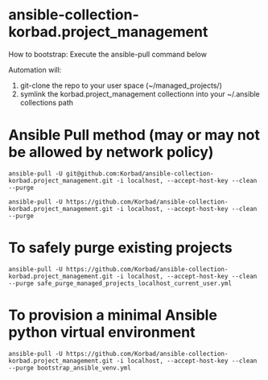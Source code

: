 # ansible-collection-korbad.project_management

How to bootstrap: Execute the ansible-pull command below

Automation will:
1. git-clone the repo to your user space (~/managed_projects/<name>)
2. symlink the korbad.project_management collectionn into your ~/.ansible collections path

# Ansible Pull method (may or may not be allowed by network policy)

```ansible-pull -U git@github.com:Korbad/ansible-collection-korbad.project_management.git -i localhost, --accept-host-key --clean --purge```

```ansible-pull -U https://github.com/Korbad/ansible-collection-korbad.project_management.git -i localhost, --accept-host-key --clean --purge```

# To safely purge existing projects

```ansible-pull -U https://github.com/Korbad/ansible-collection-korbad.project_management.git -i localhost, --accept-host-key --clean --purge safe_purge_managed_projects_localhost_current_user.yml```

# To provision a minimal Ansible python virtual environment

```ansible-pull -U https://github.com/Korbad/ansible-collection-korbad.project_management.git -i localhost, --accept-host-key --clean --purge bootstrap_ansible_venv.yml```
